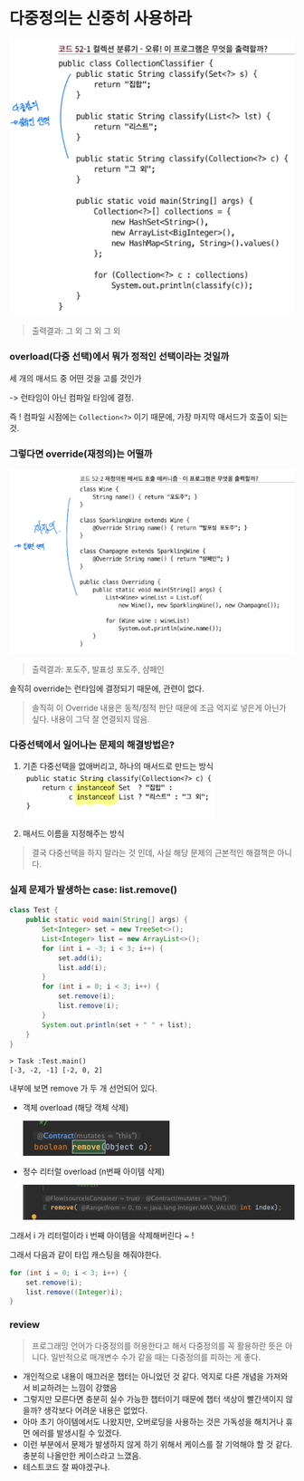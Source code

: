 # 다중정의는 신중히 사용하라

![img](./images/%EB%8B%A4%EC%A4%91%EC%A0%95%EC%9D%98.png)

> 출력결과: 그 외 그 외 그 외

### overload(다중 선택)에서 뭐가 정적인 선택이라는 것일까
세 개의 매서드 중 어떤 것을 고를 것인가

-> 런타임이 아닌 컴파일 타임에 결정.

즉 ! 컴파일 시점에는 `Collection<?>` 이기 때문에, 가장 마지막 매서드가 호출이 되는 것.

### 그렇다면 override(재정의)는 어떨까

![img](image/../images/다중정의2.png)

> 출력결과: 포도주, 발표성 포도주, 샴페인

솔직히 override는 런타임에 결정되기 때문에, 관련이 없다.

> 솔직히 이 Override 내용은 동적/정적 판단 때문에 조금 억지로 넣은게 아닌가 싶다. 내용이 그닥 잘 연결되지 않음.

### 다중선택에서 일어나는 문제의 해결방법은?

1. 기존 다중선택을 없애버리고, 하나의 매서드로 만드는 방식
![img](image/../images/다중정의3.png)

2. 매서드 이름을 지정해주는 방식


> 결국 다중선택을 하지 말라는 것 인데, 사실 해당 문제의 근본적인 해결책은 아니다.

### 실제 문제가 발생하는 case: list.remove()

``` java
class Test {
    public static void main(String[] args) {
        Set<Integer> set = new TreeSet<>();
        List<Integer> list = new ArrayList<>();
        for (int i = -3; i < 3; i++) {
            set.add(i);
            list.add(i);
        }
        for (int i = 0; i < 3; i++) {
            set.remove(i);
            list.remove(i);
        }
        System.out.println(set + " " + list);
    }
}
```

```
> Task :Test.main()
[-3, -2, -1] [-2, 0, 2]
```

내부에 보면 remove 가 두 개 선언되어 있다.

- 객체 overload (해당 객체 삭제)

    ![img](image/../images/다중정의4.png)

- 정수 리터럴 overload (n번째 아이템 삭제)

    ![img](image/../images/다중정의5.png)

그래서 i 가 리터럴이라 i 번째 아이템을 삭제해버린다 ~ !

그래서 다음과 같이 타입 캐스팅을 해줘야한다.
``` java
for (int i = 0; i < 3; i++) {
    set.remove(i);
    list.remove((Integer)i);
}
```



### review
> 프로그래밍 언어가 다중정의를 허용한다고 해서 다중정의를 꼭 활용하란 뜻은 아니다. 일반적으로 매개변수 수가 같을 때는 다중정의를 피하는 게 좋다.

- 개인적으로 내용이 매끄러운 챕터는 아니었던 것 같다. 억지로 다른 개념을 가져와서 비교하려는 느낌이 강했음
- 그렇지만 모른다면 충분히 실수 가능한 챕터이기 때문에 챕터 색상이 빨간색이지 않을까? 생각보다 어려운 내용은 없었다.
- 아마 초기 아이템에서도 나왔지만, 오버로딩을 사용하는 것은 가독성을 해치거나 휴먼 에러를 발생시킬 수 있겠다.
- 이런 부분에서 문제가 발생하지 않게 하기 위해서 케이스를 잘 기억해야 할 것 같다. 충분히 나올만한 케이스라고 느꼈음.
- 테스트코드 잘 짜야겠구나.
